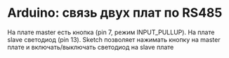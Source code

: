 # Arduino: связь двух плат по RS485
На плате master есть кнопка (pin 7, режим INPUT_PULLUP).
На плате slave светодиод (pin 13).
Sketch позволяет нажимать кнопку на master плате и включать/выключать светодиод на slave плате

